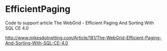 EfficientPaging
===============

Code to support article The WebGrid - Efficient Paging And Sorting With SQL CE 4.0
  
http://www.mikesdotnetting.com/Article/181/The-WebGrid-Efficient-Paging-And-Sorting-With-SQL-CE-4.0